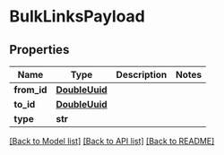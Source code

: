 # BulkLinksPayload

## Properties
Name | Type | Description | Notes
------------ | ------------- | ------------- | -------------
**from_id** | [**DoubleUuid**](DoubleUuid.md) |  | 
**to_id** | [**DoubleUuid**](DoubleUuid.md) |  | 
**type** | **str** |  | 

[[Back to Model list]](../README.md#documentation-for-models) [[Back to API list]](../README.md#documentation-for-api-endpoints) [[Back to README]](../README.md)

